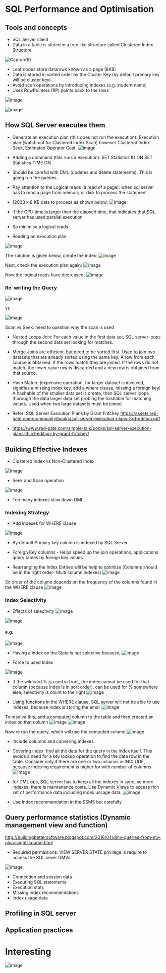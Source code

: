 # SQL Performance and Optimisation

## Tools and concepts
- SQL Server client
- Data in a table is stored in a tree like structure called Clustered Index Structure

![Capture10](https://user-images.githubusercontent.com/5715815/88490453-e4253b00-cfef-11ea-913e-4607d8593d9e.PNG)

- Leaf nodes store datarows known as a page (8KB)
- Data is stored in sorted order by the Cluster Key (by default primary key will be cluster key)
- Avoid scan operations by introducing indexes (e.g. student name)
- Uses RowPointers (RP) points back to the rows   

![image](https://user-images.githubusercontent.com/5715815/88501230-f10d5300-d01e-11ea-80c0-70d70cc04c4f.png)

![image](https://user-images.githubusercontent.com/5715815/88501328-3d589300-d01f-11ea-9129-f17500846f1c.png)


## How SQL Server executes them

- Generate an execution plan (this does not run the execution): Execution plan (watch out for Clustered Index Scan) however Clustered Index Seek, Estimated Operator Cost, 
![image](https://user-images.githubusercontent.com/5715815/88502441-82ca8f80-d022-11ea-9756-c63f2b402be6.png)

- Adding a command (this runs a execution): 
SET Statistics IO ON
SET Statistics TIME ON
* Should be careful with DML (updates and delete statements). This is going run the queries. 

- Pay attention to the Logical reads (a read of a page): when sql server has to read a page from memory or disk to process the statement
- 12023 x 8 KB data to process as shown below:
![image](https://user-images.githubusercontent.com/5715815/88622834-bc20ff00-d0f7-11ea-9f26-b1cac6d8ea93.png)
- if the CPU time is larger than the elapsed time, that indicates that SQL server has used parallel execution 
- So minimise a logical reads

- Reading an execution plan

![image](https://user-images.githubusercontent.com/5715815/88761948-3d45c800-d1c4-11ea-8448-f6e376c90415.png)

The solution is given below, create the index:
![image](https://user-images.githubusercontent.com/5715815/88761971-50589800-d1c4-11ea-9b6a-b4642e172bb1.png)

Next, check the execution plan again:
![image](https://user-images.githubusercontent.com/5715815/88762047-8007a000-d1c4-11ea-8b90-5500dbe10eda.png)

Now the logical reads have decreased:
![image](https://user-images.githubusercontent.com/5715815/88762141-bb09d380-d1c4-11ea-95b0-a488cb9f4183.png)


### Re-writing the Query
![image](https://user-images.githubusercontent.com/5715815/88762678-c1e51600-d1c5-11ea-9d66-0bdb538afd8c.png)

vs 

![image](https://user-images.githubusercontent.com/5715815/88762708-d32e2280-d1c5-11ea-87cc-be16dda93848.png)


Scan vs Seek: need to question why the scan is used

- Nested Loops Join: For each value in the first data set, SQL server loops through the second data set looking for matches. 
- Merge Joins are efficient, but need to be sorted first. Used to join two datasets that are already sorted using the same key. A row from each source is obtained. If the rows match they are joined. If the rows do not match, the lower value row is discarded and a new row is obtained from that source.
- Hash Match: (expensive operation, for larger dataset is involved, signifies a missing index key, add a where clause, missing a foreign key) A hashable of the smaller data set is create, then SQL server loops thorough the data larger data set probing the hashable for matching values. Used when two large datasets must be joined.

- Refer: SQL Server Execution Plans by Grant Fritchey https://assets.red-gate.com/community/books/sql-server-execution-plans-3rd-edition.pdf
- https://www.red-gate.com/simple-talk/books/sql-server-execution-plans-third-edition-by-grant-fritchey/




## Building Effective Indexes

- Clustered Index vs Non-Clustered Index

![image](https://user-images.githubusercontent.com/5715815/88763895-0f628280-d1c8-11ea-9315-b834d5253be9.png)


- Seek and Scan operation

![image](https://user-images.githubusercontent.com/5715815/88764002-446ed500-d1c8-11ea-97b1-aadbd8fcba32.png)



- Too many indexes slow down DML

### Indexing Strategy
- Add indexes for WHERE clause

![image](https://user-images.githubusercontent.com/5715815/88764160-931c6f00-d1c8-11ea-9b5a-fe0d8d579afd.png)

- By default Primary key column is indexed by SQL Server
- Foreign Key columns - Helps speed up the join operations, applications query tables by foreign key values

- Rearranging the Index Entries will be help to optimise (Columns should be in the right order- Multi column indexes)
![image](https://user-images.githubusercontent.com/5715815/88764567-48e7bd80-d1c9-11ea-84c8-ede5082eb567.png)

So order of the column depends on the frequency of the columns found in the WHERE clause
![image](https://user-images.githubusercontent.com/5715815/88764910-d7f4d580-d1c9-11ea-83f8-ab07f62757e7.png)


### Index Selectivity
- Effects of selectivity
![image](https://user-images.githubusercontent.com/5715815/88765402-8a2c9d00-d1ca-11ea-94c4-b4a80e1e7a58.png)

![image](https://user-images.githubusercontent.com/5715815/88768131-bd712b00-d1ce-11ea-9ab8-71524dd1fdd5.png)


#### e.g. 
![image](https://user-images.githubusercontent.com/5715815/88765505-b2b49700-d1ca-11ea-8ab7-4e5491199131.png)

- Having a index on the State is not selective because, 
![image](https://user-images.githubusercontent.com/5715815/88765796-25be0d80-d1cb-11ea-8a70-1c38d6a23181.png)

- Force to used Index

![image](https://user-images.githubusercontent.com/5715815/88765892-500fcb00-d1cb-11ea-82ec-36c1bd1fd5b2.png)

- If the wildcard % is used in front, the index cannot be used for that column (because index is in sort order), can be used for % somewhere else, selectivity is count to the right
![image](https://user-images.githubusercontent.com/5715815/88766370-0378bf80-d1cc-11ea-8f19-f835311bb95a.png)

- Using functions in the WHERE clause, SQL server will not be able to use indexes, because index is storing the email
![image](https://user-images.githubusercontent.com/5715815/88766537-4aff4b80-d1cc-11ea-863c-47ae2a424c25.png)

To resolve this, add a computed column to the table and then created an index on that column
![image](https://user-images.githubusercontent.com/5715815/88766738-a9c4c500-d1cc-11ea-8aac-9ddc47f18611.png)
![image](https://user-images.githubusercontent.com/5715815/88766785-c19c4900-d1cc-11ea-81a0-bc546f0d2ba2.png)

Now re run the query, which will use the computed column
![image](https://user-images.githubusercontent.com/5715815/88766881-e98bac80-d1cc-11ea-84b3-37070aa4bd29.png)


- Include columns and convering indexes
- Covering index: find all the data for the query in the index itself. This avoids a need for a key lookup operation to find the data row in the table. Consider only if there are one or two columns in INCLUDE, because indexing requirement is higher for with number of columns
![image](https://user-images.githubusercontent.com/5715815/88767245-7898c480-d1cd-11ea-9dd7-151836f6fd7d.png)

- for DML ops, SQL server has to keep all the indexes in sync, so more indexes, there is maintanence costs. Use Dynamic Views to access rich set of performance data including index ussage data.
![image](https://user-images.githubusercontent.com/5715815/88767835-4b004b00-d1ce-11ea-9ba8-949e3471cc7a.png)

- Use Index recommendation in the SSMS but carefully

## Query performance statistics (Dynamic management view and function)
http://buildingbettersoftware.blogspot.com/2016/04/dmv-queries-from-my-pluralsight-course.html

- Required permissions: VIEW SERVER STATE privilege is require to access the SQL sever DMVs

![image](https://user-images.githubusercontent.com/5715815/88769110-1d1c0600-d1d0-11ea-973b-828802eac1f4.png)



- Connection and session data
- Executing SQL statements
- Execution stats
- Missing index recommendations
- Index usage data




## Profiling in SQL server

## Application practices





# Interesting
![image](https://user-images.githubusercontent.com/5715815/88768287-fc06e580-d1ce-11ea-92c9-5b7fb11133bc.png)


